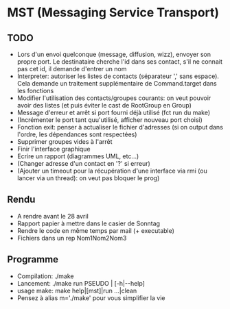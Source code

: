 MST (Messaging Service Transport)
=================================

TODO
----
 * Lors d'un envoi quelconque (message, diffusion, wizz), envoyer son propre port. Le destinataire cherche l'id dans ses contact, s'il ne connait pas cet id, il demande d'entrer un nom
 * Interpreter: autoriser les listes de contacts (séparateur ',' sans espace). Cela demande un traitement supplémentaire de Command.target dans les fonctions
 * Modifier l'utilisation des contacts/groupes courants: on veut pouvoir avoir des listes (et puis éviter le cast de RootGroup en Group)
 * Message d'erreur et arrêt si port fourni déjà utilisé (fct run du make)
 * (Incrémenter le port tant quu'utilisé, afficher nouveau port choisi)
 * Fonction exit: penser à actualiser le fichier d'adresses (si on output dans l'ordre, les dépendances sont respectées) 
 * Supprimer groupes vides à l'arrêt
 * Finir l'interface graphique
 * Ecrire un rapport (diagrammes UML, etc...)
 * (Changer adresse d'un contact en '?' si erreur) 
 * (Ajouter un timeout pour la récupération d'une interface via rmi (ou lancer via un thread): on veut pas bloquer le prog)


Rendu
-----
 * A rendre avant le 28 avril
 * Rapport papier à mettre dans le casier de Sonntag
 * Rendre le code en même temps par mail (+ executable)
 * Fichiers dans un rep Nom1Nom2Nom3
 

Programme
---------
 * Compilation: ./make
 * Lancement: ./make run PSEUDO | [-h|--help]
 * usage make: make help|[mst]|run ...|clean
 * Pensez à alias m='./make' pour vous simplifier la vie
 
 

